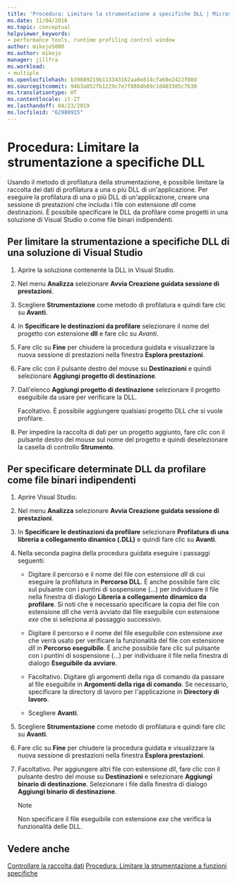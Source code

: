 ```yaml
---
title: 'Procedura: Limitare la strumentazione a specifiche DLL | Microsoft Docs'
ms.date: 11/04/2016
ms.topic: conceptual
helpviewer_keywords:
- performance tools, runtime profiling control window
author: mikejo5000
ms.author: mikejo
manager: jillfra
ms.workload:
- multiple
ms.openlocfilehash: b39689219b113343162aa0e814cfa68e2422f08d
ms.sourcegitcommit: 94b3a052fb1229c7e7f8804b09c1d403385c7630
ms.translationtype: HT
ms.contentlocale: it-IT
ms.lasthandoff: 04/23/2019
ms.locfileid: "62980915"
---
```

# <a name="how-to-limit-instrumentation-to-specific-dlls"></a>Procedura: Limitare la strumentazione a specifiche DLL

Usando il metodo di profilatura della strumentazione, è possibile limitare la raccolta dei dati di profilatura a una o più DLL di un'applicazione. Per eseguire la profilatura di una o più DLL di un'applicazione, creare una sessione di prestazioni che includa i file con estensione *dll* come destinazioni. È possibile specificare le DLL da profilare come progetti in una soluzione di Visual Studio o come file binari indipendenti.

## <a name="to-limit-instrumentation-to-specific-dlls-in-a-visual-studio-solution"></a>Per limitare la strumentazione a specifiche DLL di una soluzione di Visual Studio

1. Aprire la soluzione contenente la DLL in Visual Studio.

2. Nel menu **Analizza** selezionare **Avvia Creazione guidata sessione di prestazioni**.

3. Scegliere **Strumentazione** come metodo di profilatura e quindi fare clic su **Avanti**.

4. In **Specificare le destinazioni da profilare** selezionare il nome del progetto con estensione **dll** e fare clic su *Avanti*.

5. Fare clic su **Fine** per chiudere la procedura guidata e visualizzare la nuova sessione di prestazioni nella finestra **Esplora prestazioni**.

6. Fare clic con il pulsante destro del mouse su **Destinazioni** e quindi selezionare **Aggiungi progetto di destinazione**.

7. Dall'elenco **Aggiungi progetto di destinazione** selezionare il progetto eseguibile da usare per verificare la DLL.

     Facoltativo. È possibile aggiungere qualsiasi progetto DLL che si vuole profilare.

8. Per impedire la raccolta di dati per un progetto aggiunto, fare clic con il pulsante destro del mouse sul nome del progetto e quindi deselezionare la casella di controllo **Strumento**.

## <a name="to-specify-specific-dlls-to-profile-as-independent-binaries"></a>Per specificare determinate DLL da profilare come file binari indipendenti

1. Aprire Visual Studio.

2. Nel menu **Analizza** selezionare **Avvia Creazione guidata sessione di prestazioni**.

3. In **Specificare le destinazioni da profilare** selezionare **Profilatura di una libreria a collegamento dinamico (.DLL)** e quindi fare clic su **Avanti**.

4. Nella seconda pagina della procedura guidata eseguire i passaggi seguenti:

    - Digitare il percorso e il nome del file con estensione *dll* di cui eseguire la profilatura in **Percorso DLL**. È anche possibile fare clic sul pulsante con i puntini di sospensione (...) per individuare il file nella finestra di dialogo **Libreria a collegamento dinamico da profilare**. Si noti che è necessario specificare la copia del file con estensione *dll* che verrà avviato dal file eseguibile con estensione *exe* che si seleziona al passaggio successivo.

    - Digitare il percorso e il nome del file eseguibile con estensione *exe* che verrà usato per verificare la funzionalità del file con estensione *dll* in **Percorso eseguibile**. È anche possibile fare clic sul pulsante con i puntini di sospensione (...) per individuare il file nella finestra di dialogo **Eseguibile da avviare**.

    - Facoltativo. Digitare gli argomenti della riga di comando da passare al file eseguibile in **Argomenti della riga di comando**. Se necessario, specificare la directory di lavoro per l'applicazione in **Directory di lavoro**.

    - Scegliere **Avanti**.

5. Scegliere **Strumentazione** come metodo di profilatura e quindi fare clic su **Avanti**.

6. Fare clic su **Fine** per chiudere la procedura guidata e visualizzare la nuova sessione di prestazioni nella finestra **Esplora prestazioni**.

7. Facoltativo. Per aggiungere altri file con estensione *dll*, fare clic con il pulsante destro del mouse su **Destinazioni** e selezionare **Aggiungi binario di destinazione**. Selezionare i file dalla finestra di dialogo **Aggiungi binario di destinazione**.

    > [!NOTE]
    > Non specificare il file eseguibile con estensione *exe* che verifica la funzionalità delle DLL.

## <a name="see-also"></a>Vedere anche

[Controllare la raccolta dati](../profiling/controlling-data-collection.md)
[Procedura: Limitare la strumentazione a funzioni specifiche](../profiling/how-to-limit-instrumentation-to-specific-functions.md)